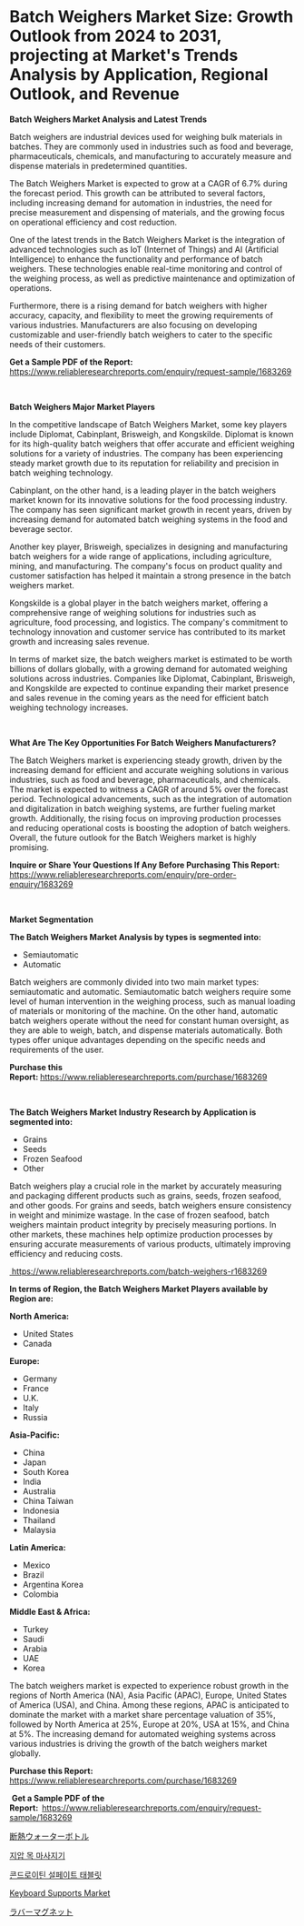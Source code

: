 <p><h1>Batch Weighers Market Size: Growth Outlook from 2024 to 2031, projecting at Market's Trends Analysis by Application, Regional Outlook, and Revenue</h1></p><p><strong>Batch Weighers Market Analysis and Latest Trends</strong></p>
<p><p>Batch weighers are industrial devices used for weighing bulk materials in batches. They are commonly used in industries such as food and beverage, pharmaceuticals, chemicals, and manufacturing to accurately measure and dispense materials in predetermined quantities.</p><p>The Batch Weighers Market is expected to grow at a CAGR of 6.7% during the forecast period. This growth can be attributed to several factors, including increasing demand for automation in industries, the need for precise measurement and dispensing of materials, and the growing focus on operational efficiency and cost reduction.</p><p>One of the latest trends in the Batch Weighers Market is the integration of advanced technologies such as IoT (Internet of Things) and AI (Artificial Intelligence) to enhance the functionality and performance of batch weighers. These technologies enable real-time monitoring and control of the weighing process, as well as predictive maintenance and optimization of operations.</p><p>Furthermore, there is a rising demand for batch weighers with higher accuracy, capacity, and flexibility to meet the growing requirements of various industries. Manufacturers are also focusing on developing customizable and user-friendly batch weighers to cater to the specific needs of their customers.</p></p>
<p><strong>Get a Sample PDF of the Report:&nbsp;</strong> <a href="https://www.reliableresearchreports.com/enquiry/request-sample/1683269">https://www.reliableresearchreports.com/enquiry/request-sample/1683269</a></p>
<p>&nbsp;</p>
<p><strong>Batch Weighers Major Market Players</strong></p>
<p><p>In the competitive landscape of Batch Weighers Market, some key players include Diplomat, Cabinplant, Brisweigh, and Kongskilde. Diplomat is known for its high-quality batch weighers that offer accurate and efficient weighing solutions for a variety of industries. The company has been experiencing steady market growth due to its reputation for reliability and precision in batch weighing technology.</p><p>Cabinplant, on the other hand, is a leading player in the batch weighers market known for its innovative solutions for the food processing industry. The company has seen significant market growth in recent years, driven by increasing demand for automated batch weighing systems in the food and beverage sector.</p><p>Another key player, Brisweigh, specializes in designing and manufacturing batch weighers for a wide range of applications, including agriculture, mining, and manufacturing. The company's focus on product quality and customer satisfaction has helped it maintain a strong presence in the batch weighers market.</p><p>Kongskilde is a global player in the batch weighers market, offering a comprehensive range of weighing solutions for industries such as agriculture, food processing, and logistics. The company's commitment to technology innovation and customer service has contributed to its market growth and increasing sales revenue.</p><p>In terms of market size, the batch weighers market is estimated to be worth billions of dollars globally, with a growing demand for automated weighing solutions across industries. Companies like Diplomat, Cabinplant, Brisweigh, and Kongskilde are expected to continue expanding their market presence and sales revenue in the coming years as the need for efficient batch weighing technology increases.</p></p>
<p>&nbsp;</p>
<p><strong>What Are The Key Opportunities For Batch Weighers Manufacturers?</strong></p>
<p><p>The Batch Weighers market is experiencing steady growth, driven by the increasing demand for efficient and accurate weighing solutions in various industries, such as food and beverage, pharmaceuticals, and chemicals. The market is expected to witness a CAGR of around 5% over the forecast period. Technological advancements, such as the integration of automation and digitalization in batch weighing systems, are further fueling market growth. Additionally, the rising focus on improving production processes and reducing operational costs is boosting the adoption of batch weighers. Overall, the future outlook for the Batch Weighers market is highly promising.</p></p>
<p><strong>Inquire or Share Your Questions If Any Before Purchasing This Report:</strong> <a href="https://www.reliableresearchreports.com/enquiry/pre-order-enquiry/1683269">https://www.reliableresearchreports.com/enquiry/pre-order-enquiry/1683269</a></p>
<p>&nbsp;</p>
<p><strong>Market Segmentation</strong></p>
<p><strong>The Batch Weighers Market Analysis by types is segmented into:</strong></p>
<p><ul><li>Semiautomatic</li><li>Automatic</li></ul></p>
<p><p>Batch weighers are commonly divided into two main market types: semiautomatic and automatic. Semiautomatic batch weighers require some level of human intervention in the weighing process, such as manual loading of materials or monitoring of the machine. On the other hand, automatic batch weighers operate without the need for constant human oversight, as they are able to weigh, batch, and dispense materials automatically. Both types offer unique advantages depending on the specific needs and requirements of the user.</p></p>
<p><strong>Purchase this Report:&nbsp;</strong><a href="https://www.reliableresearchreports.com/purchase/1683269">https://www.reliableresearchreports.com/purchase/1683269</a></p>
<p>&nbsp;</p>
<p><strong>The Batch Weighers Market Industry Research by Application is segmented into:</strong></p>
<p><ul><li>Grains</li><li>Seeds</li><li>Frozen Seafood</li><li>Other</li></ul></p>
<p><p>Batch weighers play a crucial role in the market by accurately measuring and packaging different products such as grains, seeds, frozen seafood, and other goods. For grains and seeds, batch weighers ensure consistency in weight and minimize wastage. In the case of frozen seafood, batch weighers maintain product integrity by precisely measuring portions. In other markets, these machines help optimize production processes by ensuring accurate measurements of various products, ultimately improving efficiency and reducing costs.</p></p>
<p><a href="https://www.reliableresearchreports.com/batch-weighers-r1683269">&nbsp;https://www.reliableresearchreports.com/batch-weighers-r1683269</a></p>
<p><strong>In terms of Region, the Batch Weighers Market Players available by Region are:</strong></p>
<p>
    <p> <strong> North America: </strong>
        <ul>
            <li>United States</li>
            <li>Canada</li>
        </ul>
        </p> 
    <p> <strong> Europe: </strong>
        <ul>
            <li>Germany</li>
            <li>France</li>
            <li>U.K.</li>
            <li>Italy</li>
            <li>Russia</li>
        </ul>
        </p> 
    <p> <strong> Asia-Pacific: </strong>
        <ul>
            <li>China</li>
            <li>Japan</li>
            <li>South Korea</li>
            <li>India</li>
            <li>Australia</li>
            <li>China Taiwan</li>
            <li>Indonesia</li>
            <li>Thailand</li>
            <li>Malaysia</li>
        </ul>
        </p> 
    <p> <strong> Latin America: </strong>
        <ul>
            <li>Mexico</li>
            <li>Brazil</li>
            <li>Argentina Korea</li>
            <li>Colombia</li>
        </ul>
        </p> 
    <p> <strong> Middle East & Africa: </strong>
        <ul>
            <li>Turkey</li>
            <li>Saudi</li>
            <li>Arabia</li>
            <li>UAE</li>
            <li>Korea</li>
        </ul>
    </p>
    </p>
<p><p>The batch weighers market is expected to experience robust growth in the regions of North America (NA), Asia Pacific (APAC), Europe, United States of America (USA), and China. Among these regions, APAC is anticipated to dominate the market with a market share percentage valuation of 35%, followed by North America at 25%, Europe at 20%, USA at 15%, and China at 5%. The increasing demand for automated weighing systems across various industries is driving the growth of the batch weighers market globally.</p></p>
<p><strong>Purchase this Report: </strong><a href="https://www.reliableresearchreports.com/purchase/1683269">https://www.reliableresearchreports.com/purchase/1683269</a></p>
<p>&nbsp;<strong>Get a Sample PDF of the Report:&nbsp;&nbsp;</strong><a href="https://www.reliableresearchreports.com/enquiry/request-sample/1683269">https://www.reliableresearchreports.com/enquiry/request-sample/1683269</a></p>
<p><strong></strong></p>
<p><p><a href="https://github.com/KaydenJohns1964/Market-Research-Report-List-1/blob/main/643926327353.md">断熱ウォーターボトル</a></p><p><a href="https://medium.com/@jeremysnyder277/2024%EB%85%84%EB%B6%80%ED%84%B0-2031%EB%85%84%EA%B9%8C%EC%A7%80-%EC%98%88%EC%83%81%EB%90%98%EB%8A%94-%EC%8B%9C%EA%B8%B0%EC%97%90-%EB%8C%80%ED%95%9C-%EC%8B%9C%EC%93%B0-%EB%84%A5-%EB%A7%88%EC%82%AC%EC%A7%80%EA%B8%B0-%EC%8B%9C%EC%9E%A5-%EB%B6%84%EC%84%9D-%EB%B0%8F-%EA%B7%9C%EB%AA%A8-%EC%98%88%EC%B8%A1-326db49c5ff5">지압 목 마사지기</a></p><p><a href="https://medium.com/@travisohan56562023/%EC%BD%98%EB%93%9C%EB%A1%9C%EC%9D%B4%ED%8B%B4-%ED%99%A9%EC%82%B0-%ED%83%9C%EB%B8%94%EB%A6%BF-%EC%8B%9C%EC%9E%A5-%EC%A0%90%EC%9C%A0%EC%9C%A8-%EB%B3%80%ED%99%94-%EB%B0%8F-%EC%8B%9C%EC%9E%A5-%EC%84%B1%EC%9E%A5-%ED%8A%B8%EB%A0%8C%EB%93%9C-2024-2031-e899a964a639">콘드로이틴 설페이트 태블릿</a></p><p><a href="https://github.com/mancsybtousav/Market-Research-Report-List-2/blob/main/keyboard-supports-market.md">Keyboard Supports Market</a></p><p><a href="https://medium.com/@kimalker_178/%E3%83%A9%E3%83%90%E3%83%BC%E3%83%9E%E3%82%B0%E3%83%8D%E3%83%83%E3%83%88%E5%B8%82%E5%A0%B4%E3%81%AE%E5%88%86%E6%9E%90-%E3%82%B0%E3%83%AD%E3%83%BC%E3%83%90%E3%83%AB%E7%94%A3%E6%A5%AD%E3%81%AE%E8%A6%8B%E9%80%9A%E3%81%97%E3%81%A8%E4%BA%88%E6%B8%AC-2024%E5%B9%B4%E3%81%8B%E3%82%892031%E5%B9%B4-e2f145c746b5">ラバーマグネット</a></p></p>